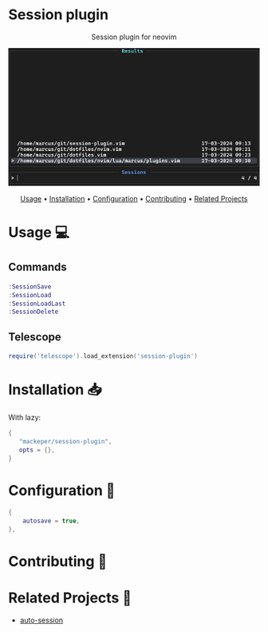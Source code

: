 # Session plugin

<div align="center">

Session plugin for neovim

![Logo](./.github/images/image.png)

[Usage](#usage-computer) •
[Installation](#installation-inbox_tray) •
[Configuration](#configuration-wrench) •
[Contributing](#contributing-tada) •
[Related Projects](#related-projects-link)

</div>

# Usage :computer:

## Commands

```lua
:SessionSave
:SessionLoad
:SessionLoadLast
:SessionDelete
```

## Telescope

```lua
require('telescope').load_extension('session-plugin')
```

# Installation :inbox_tray:

With lazy:

```lua
{
   "mackeper/session-plugin",
   opts = {},
}
```

# Configuration :wrench:

```lua
{
    autosave = true,
},
```

# Contributing :tada:

# Related Projects :link:

- [auto-session](https://github.com/rmagatti/auto-session)

